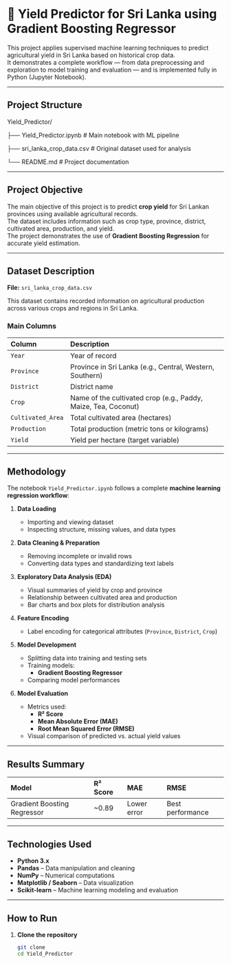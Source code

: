 # 🌾  Yield Predictor for Sri Lanka using Gradient Boosting Regressor

This project applies supervised machine learning techniques to predict agricultural yield in Sri Lanka based on historical crop data.  
It demonstrates a complete workflow — from data preprocessing and exploration to model training and evaluation — and is implemented fully in Python (Jupyter Notebook).

---

## Project Structure

Yield_Predictor/

├── Yield_Predictor.ipynb       # Main notebook with ML pipeline

├── sri_lanka_crop_data.csv     # Original dataset used for analysis

└── README.md                   # Project documentation



---

## Project Objective

The main objective of this project is to predict **crop yield** for Sri Lankan provinces using available agricultural records.  
The dataset includes information such as crop type, province, district, cultivated area, production, and yield.  
The project demonstrates the use of **Gradient Boosting Regression** for accurate yield estimation.

---

## Dataset Description

**File:** `sri_lanka_crop_data.csv`

This dataset contains recorded information on agricultural production across various crops and regions in Sri Lanka.

### Main Columns

| Column | Description |
|:--------|:-------------|
| `Year` | Year of record |
| `Province` | Province in Sri Lanka (e.g., Central, Western, Southern) |
| `District` | District name |
| `Crop` | Name of the cultivated crop (e.g., Paddy, Maize, Tea, Coconut) |
| `Cultivated_Area` | Total cultivated area (hectares) |
| `Production` | Total production (metric tons or kilograms) |
| `Yield` | Yield per hectare (target variable) |


---

## Methodology

The notebook `Yield_Predictor.ipynb` follows a complete **machine learning regression workflow**:

1. **Data Loading**
   - Importing and viewing dataset  
   - Inspecting structure, missing values, and data types  

2. **Data Cleaning & Preparation**
   - Removing incomplete or invalid rows  
   - Converting data types and standardizing text labels  

3. **Exploratory Data Analysis (EDA)**
   - Visual summaries of yield by crop and province  
   - Relationship between cultivated area and production  
   - Bar charts and box plots for distribution analysis  

4. **Feature Encoding**
   - Label encoding for categorical attributes (`Province`, `District`, `Crop`)

5. **Model Development**
   - Splitting data into training and testing sets  
   - Training models:
     - **Gradient Boosting Regressor**
   - Comparing model performances  

6. **Model Evaluation**
   - Metrics used:
     - **R² Score**
     - **Mean Absolute Error (MAE)**
     - **Root Mean Squared Error (RMSE)**
   - Visual comparison of predicted vs. actual yield values  

---

## Results Summary

| Model | R² Score | MAE | RMSE |
|:------|:---------|:----|:-----|
| Gradient Boosting Regressor | ~0.89 | Lower error | Best performance |


---

## Technologies Used

- **Python 3.x**
- **Pandas** – Data manipulation and cleaning  
- **NumPy** – Numerical computations  
- **Matplotlib / Seaborn** – Data visualization  
- **Scikit-learn** – Machine learning modeling and evaluation  

---

##  How to Run

1. **Clone the repository**
   ```bash
   git clone 
   cd Yield_Predictor
